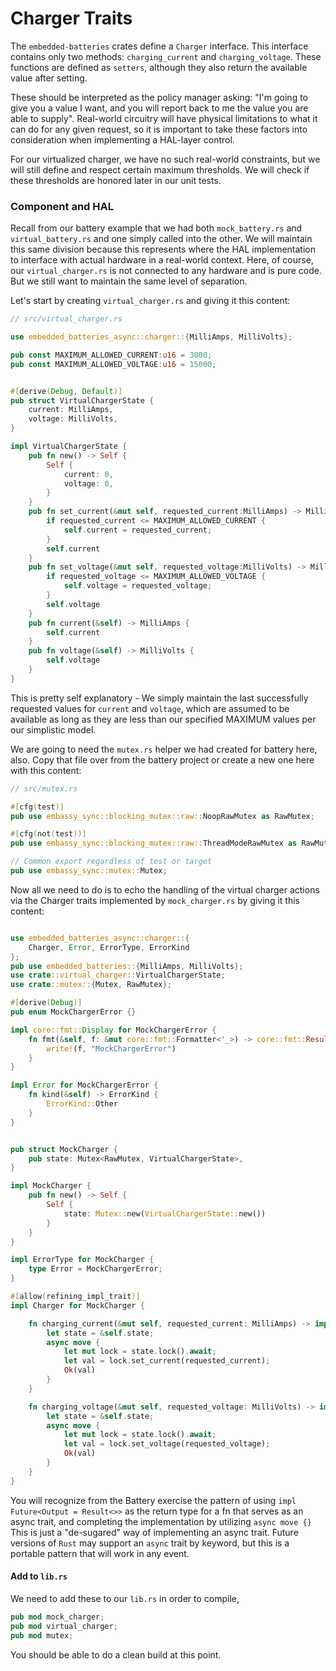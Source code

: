 # Charger Traits

The `embedded-batteries` crates define a `Charger` interface. This interface contains only two methods: `charging_current` and `charging_voltage`.  These functions are defined as `setters`, although they also return the available value after setting.

These should be interpreted as the policy manager asking: "I'm going to give you a value I want, and you will report back to me the value you are able to supply". Real-world circuitry will have physical limitations to what it can do for any given request, so it is important to take these factors into consideration when implementing a HAL-layer control.

For our virtualized charger, we have no such real-world constraints, but we will still define and respect certain maximum thresholds. We will check if these thresholds are honored later in our unit tests.

### Component and HAL
Recall from our battery example that we had both `mock_battery.rs` and `virtual_battery.rs` and one simply called into the other.  We will maintain this same division because this represents where the HAL implementation to interface with actual hardware in a real-world context.  Here, of course, our `virtual_charger.rs` is not connected to any hardware and is pure code. But we still want to maintain the same level of separation.

Let's start by creating `virtual_charger.rs` and giving it this content:
```rust
// src/virtual_charger.rs

use embedded_batteries_async::charger::{MilliAmps, MilliVolts};

pub const MAXIMUM_ALLOWED_CURRENT:u16 = 3000;
pub const MAXIMUM_ALLOWED_VOLTAGE:u16 = 15000;


#[derive(Debug, Default)]
pub struct VirtualChargerState {
    current: MilliAmps,
    voltage: MilliVolts,
}

impl VirtualChargerState {
    pub fn new() -> Self {
        Self {
            current: 0,
            voltage: 0,
        }
    }
    pub fn set_current(&mut self, requested_current:MilliAmps) -> MilliAmps {
        if requested_current <= MAXIMUM_ALLOWED_CURRENT {
            self.current = requested_current;    
        }
        self.current
    }
    pub fn set_voltage(&mut self, requested_voltage:MilliVolts) -> MilliVolts {
        if requested_voltage <= MAXIMUM_ALLOWED_VOLTAGE {
            self.voltage = requested_voltage;
        }
        self.voltage
    }
    pub fn current(&self) -> MilliAmps {
        self.current
    }
    pub fn voltage(&self) -> MilliVolts {
        self.voltage
    }
}
```
This is pretty self explanatory - We simply maintain the last successfully requested values for `current` and `voltage`, which are assumed to be available as long as they are less than our specified MAXIMUM values per our simplistic model.

We are going to need the `mutex.rs` helper we had created for battery here, also.  Copy that file over from the battery project or create a new one here with this content:
```rust
// src/mutex.rs

#[cfg(test)]
pub use embassy_sync::blocking_mutex::raw::NoopRawMutex as RawMutex;

#[cfg(not(test))]
pub use embassy_sync::blocking_mutex::raw::ThreadModeRawMutex as RawMutex;

// Common export regardless of test or target
pub use embassy_sync::mutex::Mutex;
```

Now all we need to do is to echo the handling of the virtual charger actions via the Charger traits implemented by `mock_charger.rs` by giving it this content:
```rust

use embedded_batteries_async::charger::{
    Charger, Error, ErrorType, ErrorKind
};
pub use embedded_batteries::{MilliAmps, MilliVolts};
use crate::virtual_charger::VirtualChargerState;
use crate::mutex::{Mutex, RawMutex};

#[derive(Debug)]
pub enum MockChargerError {}

impl core::fmt::Display for MockChargerError {
    fn fmt(&self, f: &mut core::fmt::Formatter<'_>) -> core::fmt::Result {
        write!(f, "MockChargerError")
    }
}

impl Error for MockChargerError {
    fn kind(&self) -> ErrorKind {
        ErrorKind::Other
    }    
}


pub struct MockCharger {
    pub state: Mutex<RawMutex, VirtualChargerState>,
}

impl MockCharger {
    pub fn new() -> Self {
        Self {
            state: Mutex::new(VirtualChargerState::new())
        }
    }
}

impl ErrorType for MockCharger {
    type Error = MockChargerError;
}

#[allow(refining_impl_trait)]
impl Charger for MockCharger {

    fn charging_current(&mut self, requested_current: MilliAmps) -> impl Future<Output = Result<MilliAmps, Self::Error>> {
        let state = &self.state;
        async move {
            let mut lock = state.lock().await;
            let val = lock.set_current(requested_current);
            Ok(val)
        }
    }

    fn charging_voltage(&mut self, requested_voltage: MilliVolts) -> impl Future<Output = Result<MilliVolts, Self::Error>> {
        let state = &self.state;
        async move {
            let mut lock = state.lock().await;
            let val = lock.set_voltage(requested_voltage);
            Ok(val)
        }
    }
}
```
You will recognize from the Battery exercise the pattern of using `impl Future<Output = Result<>>` as the return type for a fn that serves as an async trait, and completing the implementation by utilizing `async move {}`  This is just a "de-sugared" way of implementing an async trait.  Future versions of `Rust` may support an `async` trait by keyword, but this is a portable pattern that will work in any event.

#### Add to `lib.rs`
We need to add these to our `lib.rs` in order to compile, 
```rust
pub mod mock_charger;
pub mod virtual_charger;
pub mod mutex;
```

You should be able to do a clean build at this point.





